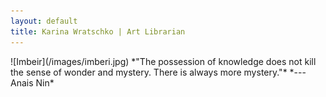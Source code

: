 ```yaml
---
layout: default
title: Karina Wratschko | Art Librarian
---
```

<span class="homeimage">
![Imbeir](/images/imberi.jpg)  
</span>

<span>
*"The possession of knowledge does not kill the sense of wonder and mystery. There is always more mystery."*  
*---Anais Nin*  
</span>
